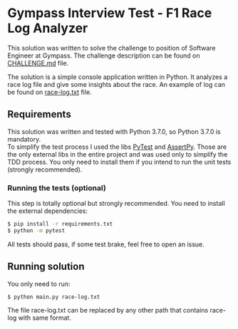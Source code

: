 # Gympass Interview Test - F1 Race Log Analyzer
This solution was written to solve the challenge to position of Software Engineer at Gympass. The challenge description can be found on [CHALLENGE.md](CHALLENGE.md) file.

The solution is a simple console application written in Python. It analyzes a race log file and give some insights about the race. An example of log can be found on [race-log.txt](race-log.txt) file.

## Requirements
This solution was written and tested with Python 3.7.0, so Python 3.7.0 is mandatory.  
To simplify the test process I used the libs [PyTest](https://pytest.org) and [AssertPy](https://github.com/ActivisionGameScience/assertpy). Those are the only external libs in the entire project and was used only to simplify the TDD process. You only need to install them if you intend to run the unit tests (strongly recommended).

### Running the tests (optional)
This step is totally optional but strongly recommended. You need to install the external dependencies:  
```sh
$ pip install -r requirements.txt
$ python -m pytest
```

All tests should pass, if some test brake, feel free to open an issue.

## Running solution
You only need to run:  
```sh
$ python main.py race-log.txt
```

The file race-log.txt can be replaced by any other path that contains race-log with same format.

